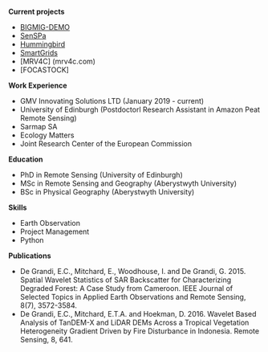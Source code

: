 **Current projects**
- [BIGMIG-DEMO](https://business.esa.int/projects/bigmig-demo)
- [SenSPa](http://www.senspa.karteco.gr/en/index.html)
- [Hummingbird](https://hummingbird-h2020.eu/)
- [SmartGrids](https://business.esa.int/projects/smartgrids)
- [MRV4C] (mrv4c.com)
- [FOCASTOCK]

**Work Experience**
- GMV Innovating Solutions LTD (January 2019 - current)
- University of Edinburgh (Postdoctorl Research Assistant in Amazon Peat Remote Sensing)
- Sarmap SA
- Ecology Matters
- Joint Research Center of the European Commission

**Education**
- PhD in Remote Sensing (University of Edinburgh)
- MSc in Remote Sensing and Geography (Aberystwyth University)
- BSc in Physical Geography (Aberystwyth University)

**Skills**
- Earth Observation
- Project Management
- Python


**Publications**
- De Grandi, E.C., Mitchard, E., Woodhouse, I. and De Grandi, G. 2015. Spatial Wavelet Statistics of SAR Backscatter for Characterizing Degraded Forest: A Case Study from Cameroon. IEEE Journal of Selected Topics in Applied Earth Observations and Remote Sensing, 8(7), 3572-3584. 
- De Grandi, E.C., Mitchard, E.T.A. and Hoekman, D. 2016. Wavelet Based Analysis of TanDEM-X and LiDAR DEMs Across a Tropical Vegetation Heterogeneity Gradient Driven by Fire Disturbance in Indonesia. Remote Sensing, 8, 641. 

